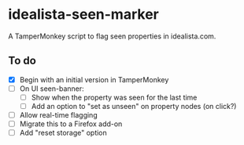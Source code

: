 # idealista-seen-marker
A TamperMonkey script to flag seen properties in idealista.com.

## To do
- [x] Begin with an initial version in TamperMonkey
- [ ] On UI seen-banner:
   - [ ] Show when the property was seen for the last time
   - [ ] Add an option to "set as unseen" on property nodes (on click?)
- [ ] Allow real-time flagging
- [ ] Migrate this to a Firefox add-on
- [ ] Add "reset storage" option
